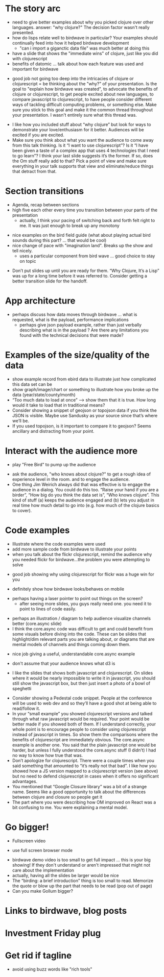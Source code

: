 # The story arc
- need to give better examples about why you picked clojure over other languages.  answer:  "why clojure?"  The decision factor wasn't really presented.
- how do lisps relate well to birdwave in particular?  Your examples should continually feed into how it helped birdwave development
  - "can i import a giganctic data file" was much better at doing this
- have a slide that shows the "immediate wins" of clojure, just like you did with clojurescript
- benefits of datomic ... talk about how each feature was used and important for birdwave
+ good job not going too deep into the intricacies of clojure or clojurescript
= be thinking about the "why?" of your presentation.  Is the goal to "explain how birdwave was created", to advocate the benefits of clojure or clojurescript, to get people excited about new languages, to compare javascript to clojurescript, to have people consider different ways of tackling difficult computing problems, or something else.  Make sure you stick to this goal and make it the common thread throughout your presentation.  I wasn't entirely sure what this thread was.
- I like how you included stuff about “why clojure” but look for ways to demonstrate your love/enthusiasm for it better. Audiences will be excited if you are excited.
- Make sure you think about what you want the audience to come away from this talk thinking.  Is it “I want to use clojurescript”? Is it “I have been given a taste of a complex app that uses 4 technologies that I need to go learn”? I think your last slide suggests it’s the former. If so, does the Om stuff really add to that? Pick a point of view and make sure everything in your talk supports that view and eliminate/reduce things that detract from that.

# Section transitions
- Agenda, recap between sections
- high five each other every time you transition between your parts of the presentation
   - actually, I think your pacing of switching back and forth felt right to me.  It was just enough to break up any monotony
+ nice examples on the bird field guide (what about playing actual bird sounds during this part? ... that would be cool)
+ nice change of pace with "imagination land".  Breaks up the show and tell nicely.
   + uses a particular component from bird wave ... good choice to stay on topic
- Don’t put slides up until you are ready for them.  “Why Clojure, It’s a Lisp” was up for a long time before it was referred to. Consider getting a better transition slide for the handoff.

# App architecture
- perhaps discuss how data moves through birdwave ... what is requested, what is the payload, performance implications
   - perhaps give json payload example, rather than just verbally describing what is in the payload
? Are there any limitations you found with the technical decisions that were made?

# Examples of the size/quality of the data
- show example record from ebird data to illustrate just how complicated this data set can be
- show graph/image/chart or something to illustrate how you broke up the data (year/state/county/month)
- “Too much data to load at once” —> show them that it is true. How long would it take to load that in traditional means?
- Consider showing a snippet of geojson or topojson data if you think the JSON is visible. Maybe use Sandusky as your source since that’s where we’ll be.
- If you used topojson, is it important to compare it to geojson?  Seems ancillary and distracting from your point.

# Interact with the audience more
+ play "Free Bird" to pump up the audience
- ask the audience, "who knows about clojure?" to get a rough idea of experience level in the room.  and to engage the audience.
- One thing Jim Weirich always did that was effective is to engage the audience in a dialog.  You could do this too.  “Raise your hand if you are a birder”, “How big do you think the data set is”, “Who knows clojure”.  This kind of stuff (a) keeps the audience engaged and (b) lets you adjust in real time how much detail to go into (e.g. how much of the clojure basics to cover).

# Code examples
- Illustrate where the code examples were used
- add more sample code from birdwave to illustrate your points
- when you talk about the flickr clojurescript, remind the audience why you needed flickr for birdwave...the problem you were attempting to solve
+ good job showing why using clojurescript for flickr was a huge win for you
- definitely show how birdwave looks/behaves on mobile
+ perhaps having a laser pointer to point out things on the screen?
   - after seeing more slides, you guys really need one.  you need it to point to lines of code easily.
- perhaps an illustration / diagram to help audience visualize channels better (core.async slide)
- I think the core.async code was difficult to get and could benefit from some visuals before diving into the code.  These can be slides that highlight/dim relevant parts you are talking about, or diagrams that are mental models of channels and things coming down them.
+ nice job giving a useful, understandable core.async example
- don't assume that your audience knows what d3 is
+ I like the slides that shows both javascript and clojurescript.  On slides where it would be nearly impossible to write it in javascript, you should still show the javascript box, but then just insert a photo of a bowl of speghetti
- Consider showing a Pedestal code snippet. People at the conference will be used to web dev and so they’ll have a good shot at being able to read/follow it.
- In your “small example” you showed clojurescript versions and talked through what raw javascript would be required. Your point would be better made if you showed both of them. If I understand correctly, your whole point is to encourage people to consider using clojurescript instead of javascript in times. So show them the comparisons where the benefits of clojurescript are immediately obvious.  The core.async example is another one. You said that the plain javascript one would be harder, but unless I fully understood the core.async stuff (I didn’t) I had no way to know how true that was.
- Don’t apologize for clojurescript. There were a couple times when you said something that amounted to “it’s really not that bad”. I like how you showed how a JS version mapped to a clojurescript version (see above) but no need to defend clojurescript in cases when it offers no significant advantages.
- You mentioned that “Google Closure library” was a bit of a strange name. Seems like a good opportunity to talk about the differences between clojure and closure so people get it
- The part where you were describing how OM improved on React was a bit confusing to me. You were explaining a mental model.

# Go bigger!
- Fullscreen video
+ use full screen browser mode
- birdwave demo video is too small to get full impact ... this is your big showing!  If they don't understand or aren't impressed that might not care about the implementation
- actually, having all the slides be larger would be nice
- The “birding: a brief introduction” thing is too small to read.  Memorize the quote or blow up the part that needs to be read (pop out of page)
- Can you make Gollum bigger?

# Links to birdwave, blog posts

# Investment Friday plug

# Get rid if tagline
- avoid using buzz words like "rich tools"
